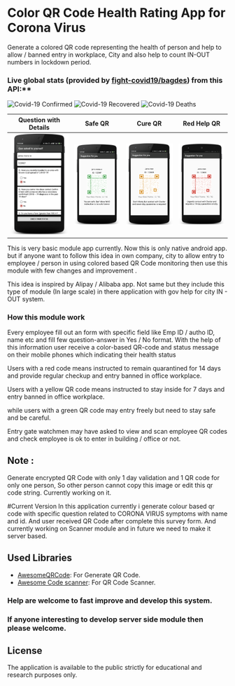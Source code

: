 # Color QR Code Health Rating App for Corona Virus
Generate a colored QR code representing the health of person and help to allow / banned entry in workplace, City and also help to count IN-OUT numbers in lockdown period. 

### Live global stats (provided by [fight-covid19/bagdes](https://github.com/fight-covid19/bagdes)) from this API:**

![Covid-19 Confirmed](https://covid19-badges.herokuapp.com/confirmed/latest?long=true)
![Covid-19 Recovered](https://covid19-badges.herokuapp.com/recovered/latest?long=true)
![Covid-19 Deaths](https://covid19-badges.herokuapp.com/deaths/latest?long=true)

Question with Details |  Safe QR |  Cure QR |  Red Help QR
:-------------------------:|:-------------------------:|:-------------------------:|:-------------------------:
![image](https://github.com/GovindaPaliwal/coronavirus-Color-QR-Code-Health-Rating-App/blob/master/screens/questions.png)  |  ![image](https://github.com/GovindaPaliwal/coronavirus-Color-QR-Code-Health-Rating-App/blob/master/screens/safeqr.png) |  ![image](https://github.com/GovindaPaliwal/coronavirus-Color-QR-Code-Health-Rating-App/blob/master/screens/cureqr.png) |  ![image](https://github.com/GovindaPaliwal/coronavirus-Color-QR-Code-Health-Rating-App/blob/master/screens/redqr.png)


This is very basic module app currently. Now this is only native android app. but if anyone want to follow this idea in own company, city to allow entry to employee / person in using colored based QR Code monitoring then use this module with few changes and improvement . 

This idea is inspired by Alipay / Alibaba app. Not same but they include this type of module (In large scale) in there application with gov help for city IN - OUT system.

### How this module work 

Every employee fill out an form with specific field like Emp ID / autho ID, name etc and fill few question-answer in Yes / No format. With the help of this information user receive a color-based QR-code and status message on their mobile phones which indicating their health status

Users with a red code means instructed to remain quarantined for 14 days and provide regular checkup and entry banned in office workplace.

Users with a yellow QR code means instructed to stay inside for 7 days and entry banned in office workplace.

while users with a green QR code may entry freely but need to stay safe and be careful.

Entry gate watchmen may have asked to view and scan employee QR codes and check employee is ok to enter in building / office or not.

## Note : 
Generate encrypted QR Code with only 1 day validation and 1 QR code for only one person, So other person cannot copy this image or edit this qr code string. Currently working on it.

#Current Version 
In this application currently i generate colour based qr code with specific question related to CORONA VIRUS symptoms with name and id. And user received QR Code after complete this survey form.
And currently working on Scanner module and in future we need to make it server based.

## Used Libraries
* [AwesomeQRCode](https://github.com/SumiMakito/AwesomeQRCode): For Generate QR Code.
* [Awesome Code scanner](https://github.com/GovindaPaliwal/AwesomeCodeScanner): For QR Code Scanner.

### Help are welcome to fast improve and develop this system.
 
### If anyone interesting to develop server side module then please welcome. 

## License

The application is available to the public strictly for educational and research purposes only.

